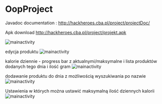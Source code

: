 # OopProject
Javadoc documentation : http://hackheroes.cba.pl/project/projectDoc/

Apk download http://hackheroes.cba.pl/project/projekt.apk 


![mainactivity](http://hackheroes.cba.pl/mainactivity.png)

edycja produktu 
![mainactivity](http://hackheroes.cba.pl/mainactivityedit.png)

kalorie dziennie - progress bar z aktualnymi/maksymalne i lista produktów dodanych tego dnia i ilość gram
![mainactivity](http://hackheroes.cba.pl/dzienniekcal.png)

dodawanie produktu do dnia z możliwością wyszukiwania po nazwie
![mainactivity](http://hackheroes.cba.pl/addtoday.png)

Ustawienia w których można ustawić maksymalną ilość dziennych kalorii 
![mainactivity](http://hackheroes.cba.pl/ustawienia.png)
